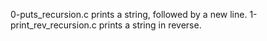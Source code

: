 0-puts_recursion.c prints a string, followed by a new line.
1-print_rev_recursion.c prints a string in reverse.
